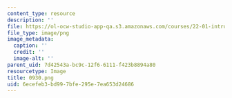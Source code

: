 ```yaml
---
content_type: resource
description: ''
file: https://ol-ocw-studio-app-qa.s3.amazonaws.com/courses/22-01-introduction-to-nuclear-engineering-and-ionizing-radiation-fall-2016/6ecefeb3bd997bfe295e7ea653d24686_0930.png
file_type: image/png
image_metadata:
  caption: ''
  credit: ''
  image-alt: ''
parent_uid: 7d42543a-bc9c-12f6-6111-f423b8894a80
resourcetype: Image
title: 0930.png
uid: 6ecefeb3-bd99-7bfe-295e-7ea653d24686
---
```

